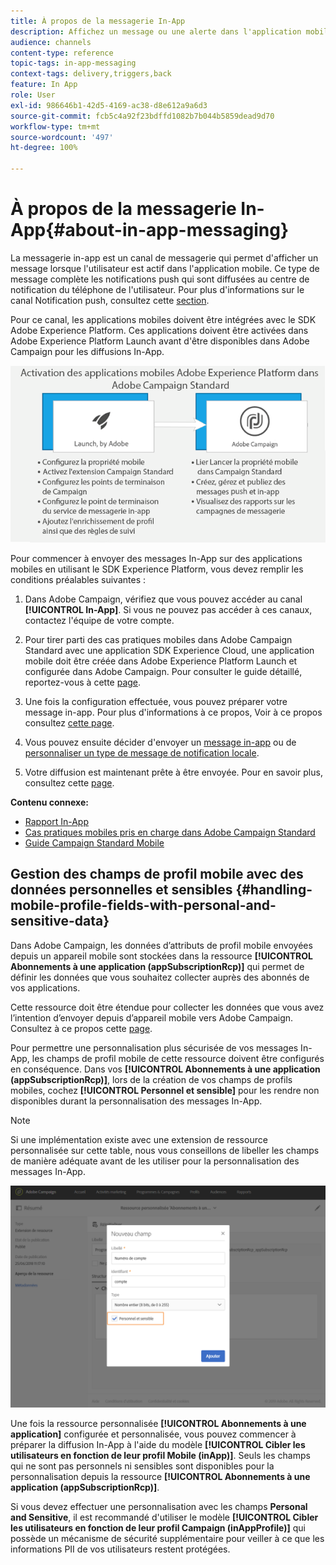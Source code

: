 ```yaml
---
title: À propos de la messagerie In-App
description: Affichez un message ou une alerte dans l'application mobile avec la messagerie in-app.
audience: channels
content-type: reference
topic-tags: in-app-messaging
context-tags: delivery,triggers,back
feature: In App
role: User
exl-id: 986646b1-42d5-4169-ac38-d8e612a9a6d3
source-git-commit: fcb5c4a92f23bdffd1082b7b044b5859dead9d70
workflow-type: tm+mt
source-wordcount: '497'
ht-degree: 100%

---
```


# À propos de la messagerie In-App{#about-in-app-messaging}

La messagerie in-app est un canal de messagerie qui permet d&#39;afficher un message lorsque l&#39;utilisateur est actif dans l&#39;application mobile. Ce type de message complète les notifications push qui sont diffusées au centre de notification du téléphone de l&#39;utilisateur. Pour plus d&#39;informations sur le canal Notification push, consultez cette [section](../../channels/using/about-push-notifications.md).

Pour ce canal, les applications mobiles doivent être intégrées avec le SDK Adobe Experience Platform. Ces applications doivent être activées dans Adobe Experience Platform Launch avant d&#39;être disponibles dans Adobe Campaign pour les diffusions In-App.

![](assets/launch_campaign.png)

Pour commencer à envoyer des messages In-App sur des applications mobiles en utilisant le SDK Experience Platform, vous devez remplir les conditions préalables suivantes :

1. Dans Adobe Campaign, vérifiez que vous pouvez accéder au canal **[!UICONTROL In-App]**. Si vous ne pouvez pas accéder à ces canaux, contactez l&#39;équipe de votre compte.

1. Pour tirer parti des cas pratiques mobiles dans Adobe Campaign Standard avec une application SDK Experience Cloud, une application mobile doit être créée dans Adobe Experience Platform Launch et configurée dans Adobe Campaign. Pour consulter le guide détaillé, reportez-vous à cette [page](https://helpx.adobe.com/fr/campaign/kb/configuring-app-sdk.html).

1. Une fois la configuration effectuée, vous pouvez préparer votre message in-app. Pour plus d&#39;informations à ce propos, Voir à ce propos consultez [cette page](../../channels/using/preparing-and-sending-an-in-app-message.md#preparing-your-in-app-message).

1. Vous pouvez ensuite décider d&#39;envoyer un [message in-app](../../channels/using/customizing-an-in-app-message.md) ou de [personnaliser un type de message de notification locale](../../channels/using/customizing-an-in-app-message.md#customizing-a-local-notification-message-type).

1. Votre diffusion est maintenant prête à être envoyée. Pour en savoir plus, consultez cette [page](../../channels/using/preparing-and-sending-an-in-app-message.md#sending-your-in-app-message).

**Contenu connexe:**

* [Rapport In-App](../../reporting/using/in-app-report.md)
* [Cas pratiques mobiles pris en charge dans Adobe Campaign Standard](https://helpx.adobe.com/fr/campaign/kb/configure-launch-rules-acs-use-cases.html)
* [Guide Campaign Standard Mobile](https://helpx.adobe.com/fr/campaign/kb/acs-mobile.html)

## Gestion des champs de profil mobile avec des données personnelles et sensibles          {#handling-mobile-profile-fields-with-personal-and-sensitive-data}

Dans Adobe Campaign, les données d’attributs de profil mobile envoyées depuis un appareil mobile sont stockées dans la ressource **[!UICONTROL Abonnements à une application (appSubscriptionRcp)]** qui permet de définir les données que vous souhaitez collecter auprès des abonnés de vos applications.

Cette ressource doit être étendue pour collecter les données que vous avez l’intention d’envoyer depuis d’appareil mobile vers Adobe Campaign. Consultez à ce propos cette [page](../../developing/using/extending-the-subscriptions-to-an-application-resource.md).

Pour permettre une personnalisation plus sécurisée de vos messages In-App, les champs de profil mobile de cette ressource doivent être configurés en conséquence. Dans vos **[!UICONTROL Abonnements à une application (appSubscriptionRcp)]**, lors de la création de vos champs de profils mobiles, cochez **[!UICONTROL Personnel et sensible]** pour les rendre non disponibles durant la personnalisation des messages In-App.

>[!NOTE]
>
>Si une implémentation existe avec une extension de ressource personnalisée sur cette table, nous vous conseillons de libeller les champs de manière adéquate avant de les utiliser pour la personnalisation des messages In-App.

![](assets/in_app_personal_data_2.png)

Une fois la ressource personnalisée **[!UICONTROL Abonnements à une application]** configurée et personnalisée, vous pouvez commencer à préparer la diffusion In-App à l&#39;aide du modèle **[!UICONTROL Cibler les utilisateurs en fonction de leur profil Mobile (inApp)]**. Seuls les champs qui ne sont pas personnels ni sensibles sont disponibles pour la personnalisation depuis la ressource **[!UICONTROL Abonnements à une application (appSubscriptionRcp)]**.

Si vous devez effectuer une personnalisation avec les champs **Personal and Sensitive**, il est recommandé d&#39;utiliser le modèle **[!UICONTROL Cibler les utilisateurs en fonction de leur profil Campaign (inAppProfile)]** qui possède un mécanisme de sécurité supplémentaire pour veiller à ce que les informations PII de vos utilisateurs restent protégées.